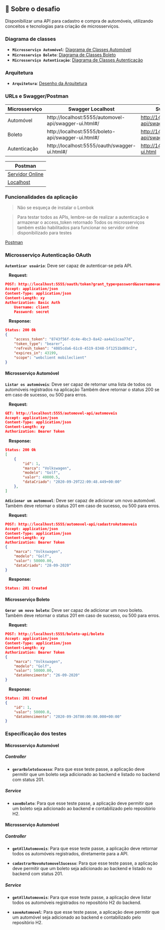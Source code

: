 ## :rocket: Sobre o desafio

Disponibilizar uma API para cadastro e compra de automóveis, utilizando conceitos e tecnologias para criação de microsserviços.

### Diagrama de classes

- **`Microsserviço Automóvel`**: [Diagrama de Classes Automóvel](docs/diagrama_classes_automovel.png)
- **`Microsserviço Boleto`**: [Diagrama de Classes Boleto](docs/diagrama_classes_boleto.png)
- **`Microsserviço Autenticação`**: [Diagrama de Classes Autenticação](docs/diagrama_classes_autenticacao.png)


### Arquitetura

- **`Arquitetura`**: [Desenho da Arquitetura](docs/arquitetura_sistema_automobilistico.png)

### URLs e Swagger/Postman

| Microsserviço | Swagger Localhost | Swagger - Servidor Online |
| ------------- | ------------- | ------------- |
| Automóvel     | http://localhost:5555/automovel-api/swagger-ui.html#/ | http://142.93.4.1:5555/automovel-api/swagger-ui.html |
| Boleto     | http://localhost:5555/boleto-api/swagger-ui.html#/ | http://142.93.4.1:5555/boleto-api/swagger-ui.html |
| Autenticação     | http://localhost:5555/oauth/swagger-ui.html#/ | http://142.93.4.1:5555/oauth/swagger-ui.html |

| Postman |
| ------------- |
| [Servidor Online](docs/servidor_online.json) | 
| [Localhost ](docs/localhost_postman.json) | 


### Funcionalidades da aplicação
> Não se esqueça de instalar o Lombok

> Para testar todos as APIs, lembre-se de realizar a autenticação e armazenar o access_token retornado
> Todos os microsserviços também estão habilitados para funcionar no servidor online disponibilizado para testes

[Postman](https://media.giphy.com/media/s4JYMX6k8mk1G3ZGdj/giphy.gif)


### Microsserviço Autenticação OAuth

**`Autenticar usuário`**: Deve ser capaz de autenticar-se pela API.

&nbsp;&nbsp;&nbsp;**Request:**
```json
POST: http://localhost:5555/oauth/token?grant_type=password&username=admin&password=admin
Accept: application/json
Content-Type: application/json
Content-Length: xy
Authorization: Basic Auth
    Username: client
    Password: secret
```

&nbsp;&nbsp;&nbsp;**Response:**
```json
Status: 200 Ok
{
    "access_token": "8743f56f-dc4e-4bc3-8a42-aa4a11caa77d",
    "token_type": "bearer",
    "refresh_token": "4085cda6-61c8-4519-8348-5f1251bd89c2",
    "expires_in": 43199,
    "scope": "webclient mobileclient"
}
```


#### Microsserviço Automóvel


**`Listar os automóveis`**: Deve ser capaz de retornar uma lista de todos os automóveis registrados na aplicação Também deve retornar o status 200 se em caso de sucesso, ou 500 para erros.

&nbsp;&nbsp;&nbsp;**Request:**
```json
GET: http://localhost:5555/automovel-api/automoveis
Accept: application/json
Content-Type: application/json
Content-Length: xy
Authorization: Bearer Token
```

&nbsp;&nbsp;&nbsp;**Response:**
```json
Status: 200 Ok
[
    {
        "id": 1,
        "marca": "Volkswagen",
        "modelo": "Golf",
        "valor": 40000.5,
        "dataCriado": "2020-09-29T22:09:48.449+00:00"
    },
]
```

**`Adicionar um automovel`**: Deve ser capaz de adicionar um novo automóvel. Também deve retornar o status 201 em caso de sucesso, ou 500 para erros.

&nbsp;&nbsp;&nbsp;**Request:**
```json
POST: http://localhost:5555/automovel-api/cadastroAutomoveis
Accept: application/json
Content-Type: application/json
Content-Length: xy
Authorization: Bearer Token
{
    "marca": "Volkswagen",
    "modelo": "Golf",
    "valor": 50000.00,
    "dataCriado": "28-09-2020"
}
```

&nbsp;&nbsp;&nbsp;**Response:**
```json
Status: 201 Created
```


#### Microsserviço Boleto

**`Gerar um novo boleto`**: Deve ser capaz de adicionar um novo boleto. Também deve retornar o status 201 em caso de sucesso, ou 500 para erros.

&nbsp;&nbsp;&nbsp;**Request:**
```json
POST: http://localhost:5555/boleto-api/boleto
Accept: application/json
Content-Type: application/json
Content-Length: xy
Authorization: Bearer Token
{
    "marca": "Volkswagen",
    "modelo": "Golf",
    "valor": 50000.00,
    "dataVencimento": "26-09-2020"
}
```

&nbsp;&nbsp;&nbsp;**Response:**
```json
Status: 201 Created
{
    "id": 1,
    "valor": 50000.0,
    "dataVencimento": "2020-09-26T00:00:00.000+00:00"
}
```


### Específicação dos testes 

#### Microsserviço Automóvel

##### Controller
- **`gerarBoletoSucesso`**: Para que esse teste passe, a aplicação deve permitir que um boleto seja adicionado ao backend e listado no backend com status 201.


##### Service
- **`saveBoleto`**: Para que esse teste passe, a aplicação deve permitir que um boleto seja adicionado ao backend e contabilizado pelo repositório H2.

#### Microsserviço Automóvel

##### Controller
- **`getAllAutomoveis`**: Para que esse teste passe, a aplicação deve retornar todos os automóveis registrados, diretamente para a API.

- **`cadastrarNovoAutomovelSucesso`**: Para que esse teste passe, a aplicação deve permitir que um boleto seja adicionado ao backend e listado no backend com status 201.


##### Service

- **`getAllAutomoveis`**: Para que esse teste passe, a aplicação deve listar todos os automóveis registrados no repositório H2 do backend.

- **`saveAutomovel`**: Para que esse teste passe, a aplicação deve permitir que um automóvel seja adicionado ao backend e contabilizado pelo repositório H2.

